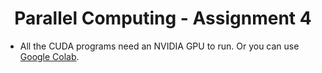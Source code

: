 # <div align="center">**Parallel Computing - Assignment 4**</div>
* All the CUDA programs need an NVIDIA GPU to run. Or you can use [Google Colab](https://colab.research.google.com/).